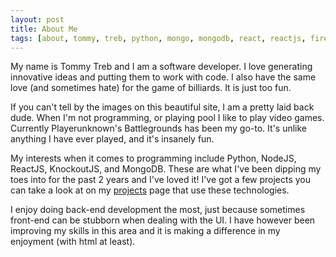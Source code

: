 ```yaml
---
layout: post
title: About Me
tags: [about, tommy, treb, python, mongo, mongodb, react, reactjs, firebase, node, nodejs]
---
```


My name is Tommy Treb and I am a software developer. I love generating innovative ideas and putting them to work with code. I also have the same love (and sometimes hate) for the game of billiards. It is just too fun.

If you can't tell by the images on this beautiful site, I am a pretty laid back dude. When I'm not programming, or playing pool I like to play video games. Currently Playerunknown's Battlegrounds has been my go-to. It's unlike anything I have ever played, and it's insanely fun.

My interests when it comes to programming include Python, NodeJS, ReactJS, KnockoutJS, and MongoDB. These are what I've been dipping my toes into for the past 2 years and I've loved it! I've got a few projects you can take a look at on my [projects][projects] page that use these technologies.

I enjoy doing back-end development the most, just because sometimes front-end can be stubborn when dealing with the UI. I have however been improving my skills in this area and it is making a difference in my enjoyment (with html at least).

[projects]:/projects